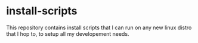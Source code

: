 # install-scripts
This repository contains install scripts that I can run on any new linux distro that I hop to, to setup all my developement needs.
